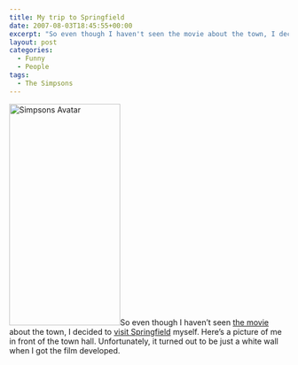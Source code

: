 ```yaml
---
title: My trip to Springfield
date: 2007-08-03T18:45:55+00:00
excerpt: "So even though I haven't seen the movie about the town, I decided to visit Springfield myself. Here's a picture of me"
layout: post
categories:
  - Funny
  - People
tags:
  - The Simpsons
---
```


<a href="https://dv8b8dkxht4vb.cloudfront.net/img/simpsons_avatar.jpg" data-fslightbox="lightbox"><img class="alignright size-full wp-image-1805" title="simpsons_avatar" src="https://dv8b8dkxht4vb.cloudfront.net/img/simpsons_avatar.jpg" alt="Simpsons Avatar" width="200" height="400" srcset="https://dv8b8dkxht4vb.cloudfront.net/img/simpsons_avatar.jpg 200w, https://dv8b8dkxht4vb.cloudfront.net/img/simpsons_avatar-150x300.jpg 150w" sizes="(max-width: 200px) 100vw, 200px" /></a>So even though I haven&#8217;t seen [the movie](http://www.simpsonsmovie.com/) about the town, I decided to [visit Springfield](http://www.simpsonsmovie.com/main.html) myself. Here&#8217;s a picture of me in front of the town hall. Unfortunately, it turned out to be just a white wall when I got the film developed.
